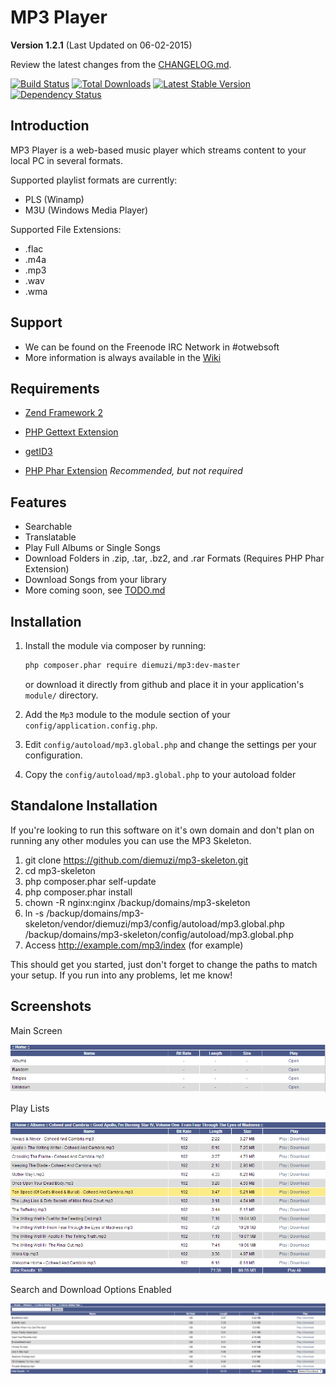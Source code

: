 MP3 Player
==========

**Version 1.2.1** (Last Updated on 06-02-2015)

Review the latest changes from the [CHANGELOG.md](CHANGELOG.md).

[![Build Status](https://travis-ci.org/diemuzi/mp3.png?branch=master)](https://travis-ci.org/diemuzi/mp3)
[![Total Downloads](https://poser.pugx.org/diemuzi/mp3/downloads.png)](https://packagist.org/packages/diemuzi/mp3)
[![Latest Stable Version](https://poser.pugx.org/diemuzi/mp3/v/stable.png)](https://packagist.org/packages/diemuzi/mp3)
[![Dependency Status](https://www.versioneye.com/user/projects/52e2d329ec1375da4b00001a/badge.png)](https://www.versioneye.com/user/projects/52e2d329ec1375da4b00001a)

Introduction
------------

MP3 Player is a web-based music player which streams content to your local PC in several formats.

Supported playlist formats are currently:

  * PLS (Winamp)
  * M3U (Windows Media Player)

Supported File Extensions:

  * .flac
  * .m4a
  * .mp3
  * .wav
  * .wma

Support
-------

* We can be found on the Freenode IRC Network in #otwebsoft
* More information is always available in the [Wiki](../../wiki)

Requirements
------------

* [Zend Framework 2](https://github.com/zendframework/zf2)

* [PHP Gettext Extension](http://php.net/gettext)

* [getID3](https://github.com/JamesHeinrich/getID3)

* [PHP Phar Extension](http://php.net/phar) *Recommended, but not required*

Features
--------

* Searchable
* Translatable
* Play Full Albums or Single Songs
* Download Folders in .zip, .tar, .bz2, and .rar Formats (Requires PHP Phar Extension)
* Download Songs from your library
* More coming soon, see [TODO.md](TODO.md)

Installation
------------

1. Install the module via composer by running:

   ```sh
   php composer.phar require diemuzi/mp3:dev-master
   ```
   or download it directly from github and place it in your application's `module/` directory.
2. Add the `Mp3` module to the module section of your `config/application.config.php`.
3. Edit `config/autoload/mp3.global.php` and change the settings per your configuration.
4. Copy the `config/autoload/mp3.global.php` to your autoload folder

Standalone Installation
-----------------------

If you're looking to run this software on it's own domain and don't plan on running any other modules you can use the MP3 Skeleton.

1. git clone https://github.com/diemuzi/mp3-skeleton.git
2. cd mp3-skeleton
3. php composer.phar self-update
4. php composer.phar install
5. chown -R nginx:nginx /backup/domains/mp3-skeleton
6. ln -s /backup/domains/mp3-skeleton/vendor/diemuzi/mp3/config/autoload/mp3.global.php /backup/domains/mp3-skeleton/config/autoload/mp3.global.php
7. Access http://example.com/mp3/index (for example)

This should get you started, just don't forget to change the paths to match your setup. If you run into any problems, let me know!

Screenshots
-----------

Main Screen

![](docs/search.png)

Play Lists

![](docs/songs.png)

Search and Download Options Enabled

![](docs/download.png)
